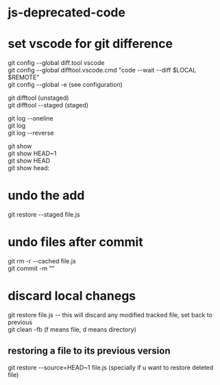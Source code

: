 # js-deprecated-code

# set vscode for git difference

git config --global diff.tool vscode  
git config --global difftool.vscode.cmd "code --wait --diff $LOCAL $REMOTE"  
git config --global -e (see configuration)  

git difftool (unstaged)  
git difftool --staged (staged)  

git log --oneline  
git log  
git log --reverse  

git show <commit-id>  
git show HEAD~1  
git show HEAD  
git show head:<file>  

# undo the add  
git restore --staged file.js  

# undo files after commit  
git rm -r --cached file.js  
git commit -m ""  

# discard local chanegs  
git restore file.js -- this will discard any modified tracked file, set back to previous  
git clean -fb (f means file, d means directory)  

## restoring a file to its previous version  
git restore --source=HEAD~1 file.js (specially if u want to restore deleted file)  

